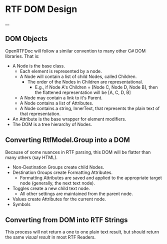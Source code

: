 # RTF DOM Design
__
## DOM Objects
OpenRTFDoc will follow a similar convention to many other C# DOM libraries.
That is:
* A Node is the base class.
    * Each element is represented by a node.
    * A Node will contain a list of child Nodes, called Children.
        * The order of the Nodes in Children are representational.
            * E.g., if Node A's Children = [Node C, Node D, Node B], then the flattened representation will be [A, C, D, B]
    * A Node may contain a link to it's Parent.
    * A Node contains a list of Attributes.
    * A Node contains a string, InnerText, that represents the plain text of that representation.
* An Attribute is the base wrapper for element modifiers.
* The DOM is a tree hierarchy of Nodes.

## Converting RtfModel.Group into a DOM
Because of some nuances in RTF parsing, this DOM will be flatter than many others (say HTML).
* Non-Destination Groups create child Nodes.
* Destination Groups create Formatting Attributes.
    * Formatting Attributes are saved and applied to the appropriate target node (generally, the next text node).
* Toggles create a new child text node.
    * All other settings are maintained from the parent node.
* Values create Attributes for the current node.
* Symbols

## Converting from DOM into RTF Strings
This process will not return a one to one plain text result, but should return the same _visual result_ in most RTF Readers.